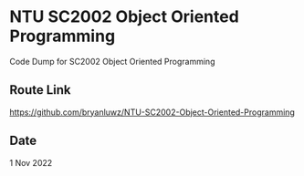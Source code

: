 # NTU SC2002 Object Oriented Programming

Code Dump for SC2002 Object Oriented Programming

## Route Link

https://github.com/bryanluwz/NTU-SC2002-Object-Oriented-Programming

## Date

1 Nov 2022

